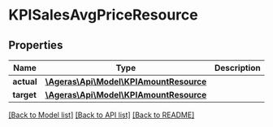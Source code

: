# KPISalesAvgPriceResource

## Properties
Name | Type | Description | Notes
------------ | ------------- | ------------- | -------------
**actual** | [**\Ageras\Api\Model\KPIAmountResource**](KPIAmountResource.md) |  | [optional] 
**target** | [**\Ageras\Api\Model\KPIAmountResource**](KPIAmountResource.md) |  | [optional] 

[[Back to Model list]](../README.md#documentation-for-models) [[Back to API list]](../README.md#documentation-for-api-endpoints) [[Back to README]](../README.md)


